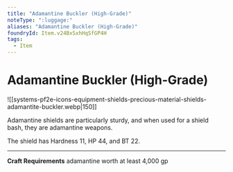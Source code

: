 ```yaml
---
title: "Adamantine Buckler (High-Grade)"
noteType: ":luggage:"
aliases: "Adamantine Buckler (High-Grade)"
foundryId: Item.v24BxSxhHqSfGP4H
tags:
  - Item
---
```


# Adamantine Buckler (High-Grade)
![[systems-pf2e-icons-equipment-shields-precious-material-shields-adamantite-buckler.webp|150]]

Adamantine shields are particularly sturdy, and when used for a shield bash, they are adamantine weapons.

The shield has Hardness 11, HP 44, and BT 22.

* * *

**Craft Requirements** adamantine worth at least 4,000 gp
